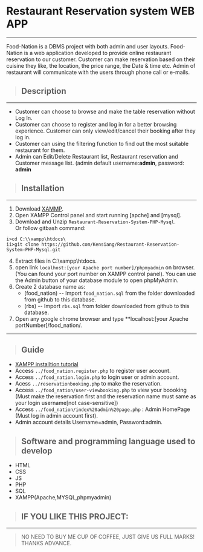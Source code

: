 # Restaurant Reservation system WEB APP
---
Food-Nation is a DBMS project with both admin and user layouts. 
Food-Nation is a web application developed to provide online restaurant reservation to our customer. Customer can make reservation based on their cuisine they like, the location, the price range, the Date & time etc. Admin of restaurant will communicate with the users through phone call or e-mails. 

> ## Description
---
- Customer can choose to browse and make the table reservation without Log In.
- Customer can choose to register and log in for a better browsing experience. Customer can only view/edit/cancel their booking after they log in.
- Customer can using the filtering function to find out the most suitable restaurant for them.
- Admin can Edit/Delete Restaurant list, Restaurant reservation and Customer message list. (admin default username:**admin**, password: **admin**


> ## Installation
---
1. Download [XAMMP](https://www.apachefriends.org/download.html).
2. Open XAMPP Control panel and start running [apche] and [mysql].  
3. Download and Unzip `Restaurant-Reservation-System-PHP-Mysql`.  
  Or follow gitbash command:  
  ```
  i>cd C:\\xampp\htdocs\   
  ii>git clone https://github.com/Kensiang/Restaurant-Reservation-System-PHP-Mysql.git
  ``` 
4. Extract files in C:\xampp\htdocs.
5. open link `localhost:[your Apache port number]/phpmyadmin` on browser. (You can found your port number on XAMPP control panel). You can use the Admin button of your database module to open phpMyAdmin.   
6. Create 2 database name as:
   - (food_nation) -- Import `food_nation.sql` from the folder downloaded from github to this database.
   - (rbs) --  Import `rbs.sql` from folder downloaded from github to this database. 
7. Open any google chrome browser and type **localhost:[your Apache portNumber]/food_nation/. 
---

> ## Guide
- [XAMPP installtion tutorial](https://www.ionos.com/digitalguide/server/tools/xampp-tutorial-create-your-own-local-test-server/)
- Access `../food_nation.register.php` to register user account.
- Access `../food_nation.login.php` to login user or admin account.
- Acess `../reservationbooking.php` to  make the reservation. 
- Access `../food_nation/user-viewbooking.php` to view your boooking (Must make the reservation first and the reservation name must same as your login username[not case-sensitive])
- Access `../food_nation/index%20admin%20page.php` : Admin HomePage (Must log in admin account first). 
- Admin account details Username=admin, Password:admin. 

> ## Software and programming language used to develop
- HTML
- CSS
- JS
- PHP
- SQL
- XAMPP(Apache,MYSQL,phpmyadmin)

> ## IF YOU LIKE THIS PROJECT:
---
> NO NEED TO BUY ME CUP OF COFFEE, JUST GIVE US FULL MARKS! THANKS ADVANCE. 


